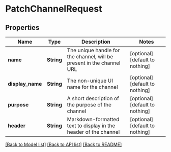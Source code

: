 # PatchChannelRequest


## Properties
Name | Type | Description | Notes
------------ | ------------- | ------------- | -------------
**name** | **String** | The unique handle for the channel, will be present in the channel URL | [optional] [default to nothing]
**display_name** | **String** | The non-unique UI name for the channel | [optional] [default to nothing]
**purpose** | **String** | A short description of the purpose of the channel | [optional] [default to nothing]
**header** | **String** | Markdown-formatted text to display in the header of the channel | [optional] [default to nothing]


[[Back to Model list]](../README.md#models) [[Back to API list]](../README.md#api-endpoints) [[Back to README]](../README.md)


